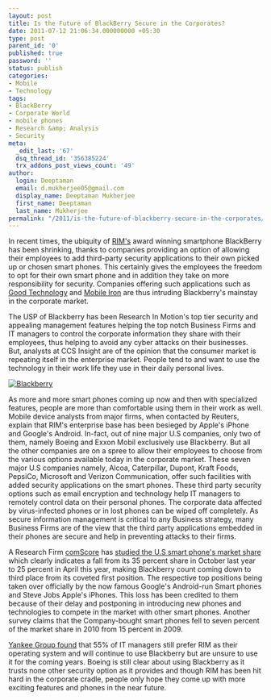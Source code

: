 ```yaml
---
layout: post
title: Is the Future of BlackBerry Secure in the Corporates?
date: 2011-07-12 21:06:34.000000000 +05:30
type: post
parent_id: '0'
published: true
password: ''
status: publish
categories:
- Mobile
- Technology
tags:
- BlackBerry
- Corporate World
- mobile phones
- Research &amp; Analysis
- Security
meta:
  _edit_last: '67'
  dsq_thread_id: '356385224'
  trx_addons_post_views_count: '49'
author:
  login: Deeptaman
  email: d.mukherjee05@gmail.com
  display_name: Deeptaman Mukherjee
  first_name: Deeptaman
  last_name: Mukherjee
permalink: "/2011/is-the-future-of-blackberry-secure-in-the-corporates/"
---
```

<p>In recent times, the ubiquity of <a href="http://www.rim.com/">RIM's</a> award winning smartphone BlackBerry has been shrinking, thanks to companies providing an option of allowing their employees to add third-party security applications to their own picked up or chosen smart phones. This certainly gives the employees the freedom to opt for their own smart phone and in addition they take on more responsibility for security. Companies offering such applications such as <a href="http://www.good.com/">Good Technology</a> and <a href="http://www.mobileiron.com/">Mobile Iron</a> are thus intruding Blackberry's mainstay in the corporate market. </p>
<p>The USP of Blackberry has been Research In Motion's top tier security and appealing management features helping the top notch Business Firms and IT managers to control the corporate information they share with their employees, thus helping to avoid any cyber attacks on their businesses. But, analysts at CCS Insight are of the opinion that the consumer market is repeating itself in the enterprise market. People tend to and want to use the technology in their work life they use in their daily personal lives.</p>
<p><!--more--></p>
<p><a href="http://www.rim.com/"><img src="{{ site.baseurl }}/assets/2011/07/rim-blackberry.jpg" alt="Blackberry" class="alignright" /></a></p>
<p>As more and more smart phones coming up now and then with specialized features, people are more than comfortable using them in their work as well. Mobile device analysts from major firms, when contacted by Reuters, explain that RIM's enterprise base has been besieged by Apple's iPhone and Google's Android. In-fact, out of nine major U.S companies, only two of them, namely Boeing and Exxon Mobil exclusively use Blackberry. But all the other companies are on a spree to allow their employees to choose from the various options available today in the corporate market. These seven major U.S companies namely, Alcoa, Caterpillar, Dupont, Kraft Foods, PepsiCo, Microsoft and Verizon Communication, offer such facilities with added security applications on the smart phones. These third party security options such as email encryption and technology help IT managers to remotely control data on their personal phones. The corporate data affected by virus-infected phones or in lost phones can be wiped off completely. As secure information management is critical to any Business strategy, many Business Firms are of the view that the third party applications embedded in their phones are secure and help in preventing attacks to their firms.</p>
<p>A Research Firm <a href="http://www.comscore.com/">comScore</a> has <a href="http://mobithinking.com/stats-corner/global-mobile-statistics-2011-all-quality-mobile-marketing-research-mobile-web-stats-su">studied the U.S smart phone's market share</a> which clearly indicates a fall from its 35 percent share in October last year to 25 percent in April this year, making Blackberry count coming down to third place from its coveted first position. The respective top positions being taken over officially by the now famous Google's Android-run Smart phones and Steve Jobs Apple's iPhones.  This loss has been credited to  them  because of their delay and postponing in introducing new phones and technologies to compete in the market with other smart phones. Another survey claims that the Company-bought smart phones fell to seven percent of the market share in 2010 from 15 percent in 2009.</p>
<p><a href="http://www.connectindia.in/posts/list/news-blackberry-maker-rim-under-attack-in-its-bastion-1112960.htm">Yankee Group found</a> that 55% of IT managers still prefer RIM as their operating system and will continue to use Blackberry but are unsure to use it for the coming years. Boeing is still clear about using Blackberry as it trusts none other security option as it provides and though RIM has been hit hard in the corporate cradle, people only hope they come up with more exciting features and phones in the near future.</p>
